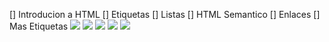 [] Introducion a HTML
[] Etiquetas
[] Listas
[] HTML Semantico
[] Enlaces
[] Mas Etiquetas
![](/wireframe/Home.jpg)
![](/wireframe/Accesorios.jpg)
![](/wireframe/Indumentaria.jpg)
![](/wireframe/Locales.png)
![](/wireframe/Contacto.jpg)




